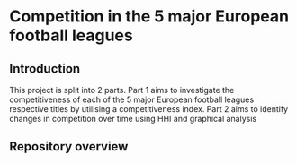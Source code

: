# Competition in the 5 major European football leagues

## Introduction
This project is split into 2 parts. Part 1 aims to investigate the competitiveness of each of the 5 major European football leagues respective titles by utilising a competitiveness index. Part 2 aims to identify changes in competition over time using HHI and graphical analysis

## Repository overview

